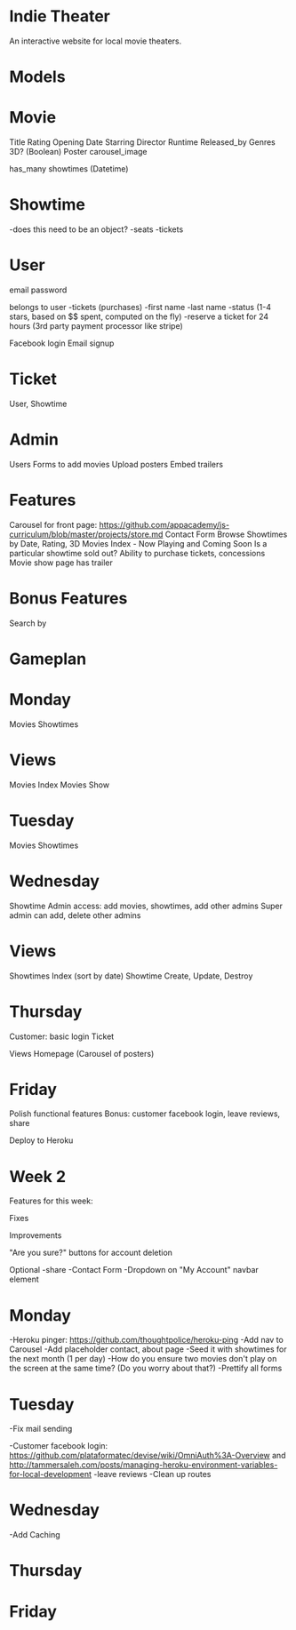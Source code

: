 Indie Theater
=====

An interactive website for local movie theaters. 

Models
====

Movie
===
Title
Rating
Opening Date
Starring
Director
Runtime
Released_by
Genres
3D? (Boolean)
Poster
carousel_image

has_many showtimes (Datetime)

Showtime
===
-does this need to be an object?
-seats
-tickets

User
===
email
password

belongs to user
-tickets (purchases)
-first name
-last name
-status (1-4 stars, based on $$ spent, computed on the fly)
-reserve a ticket for 24 hours (3rd party payment processor like stripe)

Facebook login
Email signup

Ticket
===
User, Showtime

Admin
===
Users
Forms to add movies
Upload posters
Embed trailers

Features
====
Carousel for front page: https://github.com/appacademy/js-curriculum/blob/master/projects/store.md
Contact Form
Browse Showtimes by Date, Rating, 3D
Movies Index - Now Playing and Coming Soon
Is a particular showtime sold out?
Ability to purchase tickets, concessions
Movie show page has trailer

Bonus Features
===
Search by 

Gameplan
====


Monday
===
Movies
Showtimes

Views
==
Movies Index
Movies Show


Tuesday
===
Movies
Showtimes


Wednesday
===
Showtime
Admin access: add movies, showtimes, add other admins
Super admin can add, delete other admins

Views
==
Showtimes Index (sort by date)
Showtime Create, Update, Destroy


Thursday
===
Customer: basic login
Ticket

Views
Homepage (Carousel of posters)

Friday
===
Polish functional features
Bonus: customer facebook login, leave reviews, share

Deploy to Heroku


Week 2
====

Features for this week:

Fixes

Improvements

"Are you sure?" buttons for account deletion

Optional
-share
-Contact Form
-Dropdown on "My Account" navbar element

Monday
===
-Heroku pinger: https://github.com/thoughtpolice/heroku-ping
-Add nav to Carousel
-Add placeholder contact, about page
-Seed it with showtimes for the next month (1 per day)
-How do you ensure two movies don't play on the screen at the same time? (Do you worry about that?)
-Prettify all forms

Tuesday
===
-Fix mail sending

-Customer facebook login: https://github.com/plataformatec/devise/wiki/OmniAuth%3A-Overview and http://tammersaleh.com/posts/managing-heroku-environment-variables-for-local-development 
-leave reviews
-Clean up routes

Wednesday
===
-Add Caching

Thursday
===

Friday
===